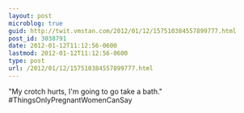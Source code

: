 ```yaml
---
layout: post
microblog: true
guid: http://twit.vmstan.com/2012/01/12/157510384557899777.html
post_id: 3038791
date: 2012-01-12T11:12:56-0600
lastmod: 2012-01-12T11:12:56-0600
type: post
url: /2012/01/12/157510384557899777.html
---
```

"My crotch hurts, I'm going to go take a bath." #ThingsOnlyPregnantWomenCanSay
